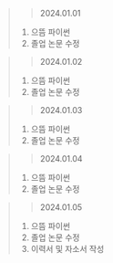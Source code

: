 > > 2024.01.01
> 1. 으뜸 파이썬
> 2. 졸업 논문 수정

> > 2024.01.02
> 1. 으뜸 파이썬
> 2. 졸업 논문 수정

> > 2024.01.03
> 1. 으뜸 파이썬
> 2. 졸업 논문 수정

> > 2024.01.04
> 1. 으뜸 파이썬
> 2. 졸업 논문 수정

> > 2024.01.05
> 1. 으뜸 파이썬
> 2. 졸업 논문 수정
> 3. 이력서 및 자소서 작성
